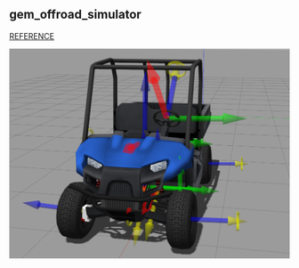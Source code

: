 ## gem_offroad_simulator 

[REFERENCE](https://github.com/weiweikong/polaris_simulation_standalone.git)  

<img src="./images/offroad.png" width="800">